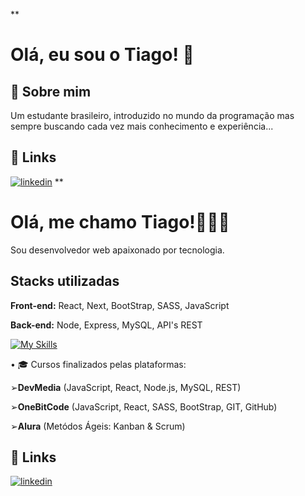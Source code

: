 **
# Olá, eu sou o Tiago! 👋


## 🚀 Sobre mim
Um estudante brasileiro, introduzido no mundo da programação mas sempre buscando cada vez mais conhecimento e experiência...


## 🔗 Links
[![linkedin](https://img.shields.io/badge/linkedin-0A66C2?style=for-the-badge&logo=linkedin&logoColor=white)](https://www.linkedin.com/in/tiagoh671)
**
 # Olá, me chamo Tiago!👨🏻‍💻

Sou desenvolvedor web apaixonado por tecnologia.


## Stacks utilizadas

**Front-end:** React, Next, BootStrap, SASS, JavaScript

**Back-end:** Node, Express, MySQL, API's REST

[![My Skills](https://skillicons.dev/icons?i=js,html,css,bootstrap,sass,react,nextjs,nodejs,git,github,mysql,npm,vscode&perline=7)](https://skillicons.dev)

• 🎓 Cursos finalizados pelas plataformas: 

➢**DevMedia** (JavaScript, React, Node.js, MySQL, REST)

➢**OneBitCode** (JavaScript, React, SASS, BootStrap, GIT, GitHub)

➢**Alura** (Metódos Ágeis: Kanban & Scrum)

## 🔗 Links
[![linkedin](https://img.shields.io/badge/linkedin-0A66C2?style=for-the-badge&logo=linkedin&logoColor=white)](https://www.linkedin.com/in/tiagoh671)
